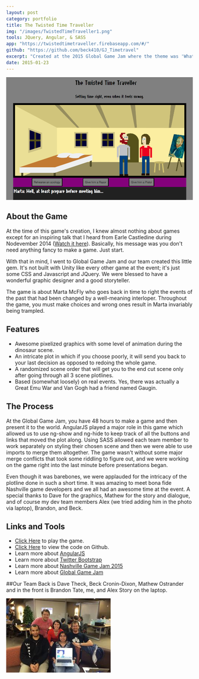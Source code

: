 ```yaml
---
layout: post
category: portfolio
title: The Twisted Time Traveller
img: "/images/TwistedTimeTraveller1.png"
tools: JQuery, Angular, & SASS
app: "https://twistedtimetraveller.firebaseapp.com/#/"
github: "https://github.com/beck410/GJ_Timetravel"
excerpt: "Created at the 2015 Global Game Jam where the theme was 'What do we do now?' Our team decided on a time-travelling choose-your-own-adventure story."
date: 2015-01-23
---
```


![image](/images/TwistedTimeTraveller1.png)

## About the Game

At the time of this game's creation, I knew almost nothing about games except for an inspiring talk that I heard from Earle Castledine during Nodevember 2014 ([Watch it here](https://www.youtube.com/watch?v=H6roNQE8t-c)). Basically, his message was you don't need anything fancy to make a game. Just start.

With that in mind, I went to Global Game Jam and our team created this little gem. It's not built with Unity like every other game at the event; it's just some CSS and Javascript and JQuery. We were blessed to have a wonderful graphic designer and a good storyteller.

The game is about Marta McFly who goes back in time to right the events of the past that had been changed by a well-meaning interloper. Throughout the game, you must make choices and wrong ones result in Marta invariably being trampled.

## Features

- Awesome pixelized graphics with some level of animation during the dinosaur scene.
- An intricate plot in which if you choose poorly, it will send you back to your last decision as opposed to redoing the whole game.
- A randomized scene order that will get you to the end cut scene only after going through all 3 scene plotlines.
- Based (somewhat loosely) on real events. Yes, there was actually a Great Emu War and Van Gogh had a friend named Gaugin.

## The Process
At the Global Game Jam, you have 48 hours to make a game and then present it to the world. AngularJS played a major role in this game which allowed us to use ng-show and ng-hide to keep track of all the buttons and links that moved the plot along. Using SASS allowed each team member to work separately on styling their chosen scene and then we were able to use imports to merge them altogether. The game wasn't without some major merge conflicts that took some riddling to figure out, and we were working on the game right into the last minute before presentations began.

Even though it was barebones, we were applauded for the intricacy of the plotline done in such a short time. It was amazing to meet bona fide Nashville game developers and we all had an awesome time at the event. A special thanks to Dave for the graphics, Mathew for the story and dialogue, and of course my dev team members Alex (we tried adding him in the photo via laptop), Brandon, and Beck.

## Links and Tools
- [Click Here](https://twistedtimetraveller.firebaseapp.com/#/) to play the game.
- [Click Here](https://github.com/beck410/GJ_Timetravel) to view the code on Github.
- Learn more about [AngularJS](https://angularjs.org/)
- Learn more about [Twitter Bootstrap](http://getbootstrap.com/)
- Learn more about [Nashville Game Jam 2015](http://globalgamejam.org/2015/jam-sites/nashville-game-developers)
- Learn more about [Global Game Jam](http://globalgamejam.org/)


##Our Team
Back is Dave Theck, Beck Cronin-Dixon, Mathew Ostrander and in the front is Brandon Tate, me, and Alex Story on the laptop.

![Meet the Team](/images/TimeTravellerTeam.jpg)

